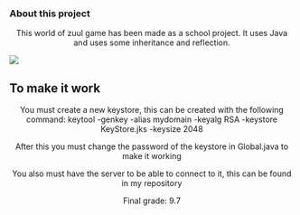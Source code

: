 ### About this project
<p align="center">This world of zuul game has been made as a school project. It uses Java and uses some inheritance and reflection.</p>

<img src="https://i.gyazo.com/9b7542326defec36f6cf4161952424e4.png"/>

## To make it work
<p align="center">You must create a new keystore, this can be created with the following command: keytool -genkey -alias mydomain -keyalg RSA -keystore KeyStore.jks -keysize 2048</p>
<p align="center">After this you must change the password of the keystore in Global.java to make it working</p>
<p align="center">You also must have the server to be able to connect to it, this can be found in my repository<p>

<p align="center">Final grade: 9.7</p>

